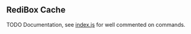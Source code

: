 ## RediBox Cache


TODO Documentation, see [index.js](/src/modules/cache/index.js) for well commented on commands.
